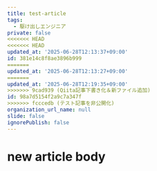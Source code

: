 ```yaml
---
title: test-article
tags:
  - 駆け出しエンジニア
private: false
<<<<<<< HEAD
<<<<<<< HEAD
updated_at: '2025-06-28T12:13:37+09:00'
id: 381e14c8f8ae3896b999
=======
updated_at: '2025-06-28T12:13:27+09:00'
=======
updated_at: '2025-06-28T12:19:35+09:00'
>>>>>>> 9cad939 (Qiita記事下書き化＆新ファイル追加)
id: 98a7d5154f2a9c7a347f
>>>>>>> fcccedb (テスト記事を非公開化)
organization_url_name: null
slide: false
ignorePublish: false
---
```

# new article body
